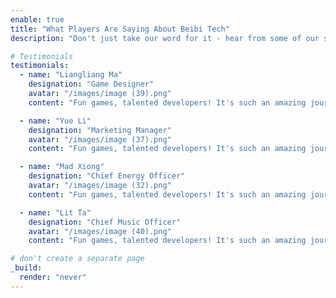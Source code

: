 ```yaml
---
enable: true
title: "What Players Are Saying About Beibi Tech"
description: "Don't just take our word for it - hear from some of our satisfied players!  Check out some of our testimonials below to see what others are saying about Beibi Tech."

# Testimonials
testimonials:
  - name: "Liangliang Ma"
    designation: "Game Designer"
    avatar: "/images/image (39).png"
    content: "Fun games, talented developers! It's such an amazing journey. Look forward to more masterpieces! Love from Chinakou."

  - name: "Yue Li"
    designation: "Marketing Manager"
    avatar: "/images/image (37).png"
    content: "Fun games, talented developers! It's such an amazing journey. Look forward to more masterpieces! Love from Chinakou."

  - name: "Mad Xiong"
    designation: "Chief Energy Officer"
    avatar: "/images/image (32).png"
    content: "Fun games, talented developers! It's such an amazing journey. Look forward to more masterpieces! Love from Chinakou."

  - name: "Lit Ta"
    designation: "Chief Music Officer"
    avatar: "/images/image (40).png"
    content: "Fun games, talented developers! It's such an amazing journey. Look forward to more masterpieces! Love from Chinakou."

# don't create a separate page
_build:
  render: "never"
---
```

